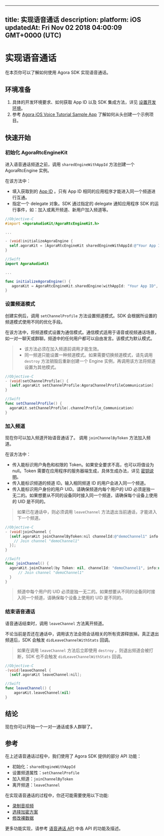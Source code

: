 
---
title: 实现语音通话
description: 
platform: iOS
updatedAt: Fri Nov 02 2018 04:00:09 GMT+0000 (UTC)
---
# 实现语音通话
在本页你可以了解如何使用 Agora SDK 实现语音通话。

## 环境准备

1. 具体的开发环境要求、如何获取 App ID 以及 SDK 集成方法，详见 [设置开发环境](../../cn/voice/ios_audio.md)。
2. 参考 [Agora iOS Voice Tutorial Sample App](https://github.com/AgoraIO/Basic-Audio-Call/tree/master/One-to-One-Voice/Agora-iOS-Voice-Tutorial-Swift-1to1) 了解如何从头创建一个示例项目。

## 快速开始

### 初始化 AgoraRtcEngineKit

进入语音通话频道之前，调用 `sharedEngineWithAppId` 方法创建一个 AgoraRtcEngine 实例。

在该方法中：

- 填入获取到的 [App ID](../../cn/voice/ios_audio.md) 。只有 App ID 相同的应用程序才能进入同一个频道进行互通。
- 指定一个 delegate 对象。SDK 通过指定的 delegate 通知应用程序 SDK 的运行事件，如：加入或离开频道、新用户加入频道等。

```objective-c
//Objective-C
#import <AgoraAudioKit/AgoraRtcEngineKit.h>

...

- (void)initializeAgoraEngine {
  self.agoraKit = [AgoraRtcEngineKit sharedEngineWithAppId:@"Your App ID" delegate:self];
}
```

```swift
//Swift
import AgoraAudioKit

...

func initializeAgoraEngine() {
   agoraKit = AgoraRtcEngineKit.sharedEngine(withAppId: "Your App ID", delegate: self)
}
```

### 设置频道模式

创建实例后，调用 `setChannelProfile` 方法设置频道模式。SDK 会根据所设置的频道模式使用不同的优化手段。

在该方法中，将频道模式设置为通信模式。通信模式适用于语音或视频通话场景，如一对一聊天或群聊。频道中的任何用户都可以自由发言。该模式为默认模式。

> - 该方法必须在加入频道前调用才能生效。
> - 同一频道只能设置一种频道模式。如果需要切换频道模式，请先调用 `destroy` 方法销毁后重新创建一个 Engine 实例，再调用该方法将频道设置为其他模式。

```objective-c
//Objective-C
- (void)setChannelProfile() {
  [self.agoraKit setChannelProfile:AgoraChannelProfileCommunication]
}
```

```swift
//Swift
func setChannelProfile() {
  agoraKit.setChannelProfile(.channelProfile_Communication)
}
```

### 加入频道

现在你可以加入频道开始语音通话了。 调用 `joinChannelByToken` 方法加入频道。

在该方法中：

- 传入能标识用户角色和权限的 Token。如果安全要求不高，也可以将值设为 null。Token 需要在应用程序的服务器端生成，具体生成办法，详见 [密钥说明](../../cn/Agora%20Platform/token.md)。
- 传入能标识频道的频道 ID。输入相同频道 ID 的用户会进入同一个频道。
- 传入能标识用户身份的用户 UID。请确保频道内每个用户的 UID 必须是独一无二的。如果想要从不同的设备同时接入同一个频道，请确保每个设备上使用的 UID 是不同的。

> 如果已在通话中，则必须调用 `leaveChannel` 方法退出当前通话，才能进入下一个频道。

```objective-c
//Objective-C
- (void)joinChannel {
  [self.agoraKit joinChannelByToken:nil channelId:@"demoChannel1" info:nil uid:0 joinSuccess:^(NSString *channel, NSUInteger uid, NSInteger elapsed) {
    // Join channel "demoChannel1"
  }];
}
```

```swift
//Swift
func joinChannel() {
  agoraKit.joinChannel(by Token: nil, channelId: "demoChannel1", info:nil, uid:0){[weak self] (sid, uid, elapsed) -> Void in
      // Join channel "demoChannel1"
  }
}
```

> 频道中每个用户的 UID 必须是独一无二的。如果想要从不同的设备同时接入同一个频道，请确保每个设备上使用的 UID 是不同的。

### 结束语音通话

语音通话结束时，调用 `leaveChannel` 方法离开频道。

不论当前是否还在通话中，调用该方法会把会话相关的所有资源释放掉。真正退出频道后，SDK 会触发 `didLeaveChannelWithStats` 回调。

> 如果在调用 `leaveChannel` 方法后立即使用 `destroy` ，则退出频道会被打断，SDK 也不会触发 `didLeaveChannelWithStats` 回调。

```objective-c
//Objective-C
-(void)leaveChannel {
  [self.agoraKit leaveChannel:nil];
```

```swift
//Swift
func leaveChannel() {
    agoraKit.leaveChannel(nil)
}
```

## 结论

现在你可以开始一个一对一通话或多人群聊了。

## 参考

在上述语音通话过程中，我们使用了 Agora SDK 提供的部分 API 功能：

- 初始化：`sharedEngineWithAppId`
- 设置频道属性：`setChannelProfile`
- 加入频道：`joinChannelByToken`
- 离开频道：`leaveChannel`

在实现语音通话的过程中，你还可能需要使用以下功能:

- [录制音视频](../../cn/recording/recording_voice_video.md)
- [选择加密方案](../../cn/voice/encryption_ios_agora.md)
- [修改裸数据](../../cn/voice/rawdata_ios.md)

更多功能实现，请参考 [语音通话 API](https://docs.agora.io/cn/Voice/API%20Reference/oc/index.html) 中各 API 的功能及描述。
